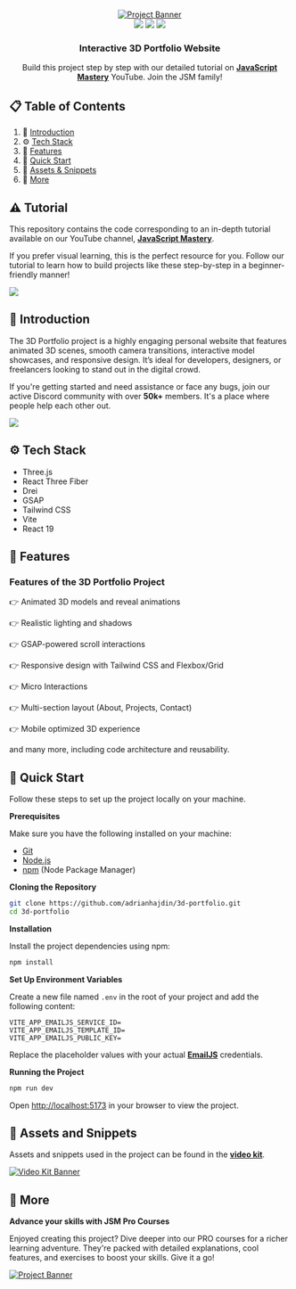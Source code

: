 <div align="center">
  <br />
    <a href="https://www.youtube.com/watch?v=E-fdPfRxkzQ" target="_blank">
      <img src="public/images/readme.png" alt="Project Banner">
    </a>
  <br />

  <div>
    <img src="https://img.shields.io/badge/-Three.js-black?style=for-the-badge&logo=three.js&logoColor=white" />
    <img src="https://img.shields.io/badge/-GSAP-88CE02?style=for-the-badge&logo=greensock&logoColor=white" />
    <img src="https://img.shields.io/badge/-Tailwind_CSS-38B2AC?style=for-the-badge&logo=tailwind-css&logoColor=white" />
  </div>

  <h3 align="center">Interactive 3D Portfolio Website</h3>

   <div align="center">
     Build this project step by step with our detailed tutorial on <a href="https://www.youtube.com/@javascriptmastery/videos" target="_blank"><b>JavaScript Mastery</b></a> YouTube. Join the JSM family!
    </div>
</div>

## 📋 <a name="table">Table of Contents</a>

1. 🤖 [Introduction](#introduction)
2. ⚙️ [Tech Stack](#tech-stack)
3. 🔋 [Features](#features)
4. 🤸 [Quick Start](#quick-start)
5. 🔗 [Assets & Snippets](#links)
6. 🚀 [More](#more)

## ⚠️ Tutorial

This repository contains the code corresponding to an in-depth tutorial available on our YouTube channel, <a href="https://www.youtube.com/@javascriptmastery/videos" target="_blank"><b>JavaScript Mastery</b></a>.

If you prefer visual learning, this is the perfect resource for you. Follow our tutorial to learn how to build projects like these step-by-step in a beginner-friendly manner!

<a href="https://www.youtube.com/watch?v=E-fdPfRxkzQ" target="_blank"><img src="https://github.com/sujatagunale/EasyRead/assets/151519281/1736fca5-a031-4854-8c09-bc110e3bc16d" /></a>

## <a name="introduction">🤖 Introduction</a>

The 3D Portfolio project is a highly engaging personal website that features animated 3D scenes, smooth camera transitions, interactive model showcases, and responsive design. It’s ideal for developers, designers, or freelancers looking to stand out in the digital crowd.

If you're getting started and need assistance or face any bugs, join our active Discord community with over **50k+** members. It's a place where people help each other out.

<a href="https://discord.com/invite/n6EdbFJ" target="_blank"><img src="https://github.com/sujatagunale/EasyRead/assets/151519281/618f4872-1e10-42da-8213-1d69e486d02e" /></a>

## <a name="tech-stack">⚙️ Tech Stack</a>

- Three.js
- React Three Fiber
- Drei
- GSAP
- Tailwind CSS
- Vite
- React 19

## <a name="features">🔋 Features</a>

### Features of the 3D Portfolio Project

👉 Animated 3D models and reveal animations

👉 Realistic lighting and shadows

👉 GSAP-powered scroll interactions

👉 Responsive design with Tailwind CSS and Flexbox/Grid

👉 Micro Interactions

👉 Multi-section layout (About, Projects, Contact)

👉 Mobile optimized 3D experience

and many more, including code architecture and reusability.

## <a name="quick-start">🤸 Quick Start</a>

Follow these steps to set up the project locally on your machine.

**Prerequisites**

Make sure you have the following installed on your machine:

- [Git](https://git-scm.com/)
- [Node.js](https://nodejs.org/en)
- [npm](https://www.npmjs.com/) (Node Package Manager)

**Cloning the Repository**

```bash
git clone https://github.com/adrianhajdin/3d-portfolio.git
cd 3d-portfolio
```

**Installation**

Install the project dependencies using npm:

```bash
npm install
```

**Set Up Environment Variables**

Create a new file named `.env` in the root of your project and add the following content:

```env
VITE_APP_EMAILJS_SERVICE_ID=
VITE_APP_EMAILJS_TEMPLATE_ID=
VITE_APP_EMAILJS_PUBLIC_KEY=
```

Replace the placeholder values with your actual **[EmailJS](https://www.emailjs.com/)** credentials.

**Running the Project**

```bash
npm run dev
```

Open [http://localhost:5173](http://localhost:5173/) in your browser to view the project.


## <a name="links">🔗 Assets and Snippets</a>

Assets and snippets used in the project can be found in the **[video kit](https://jsm.dev/pfolio25-kit)**.

<a href="https://jsm.dev/pfolio25-kit" target="_blank">
  <img src="public/images/readme-video-kit.png" alt="Video Kit Banner">
</a>


## <a name="more">🚀 More</a>

**Advance your skills with JSM Pro Courses**

Enjoyed creating this project? Dive deeper into our PRO courses for a richer learning adventure. They're packed with
detailed explanations, cool features, and exercises to boost your skills. Give it a go!

<a href="https://beta.jsmastery.pro/" target="_blank">
  <img src="public/images/readme-bottom.png" alt="Project Banner">
</a>
